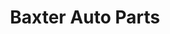 ---
title: "Baxter Auto Parts"
url: /portland/baxter-auto-parts-southeast-82nd-avenue/
shop: car parts
---